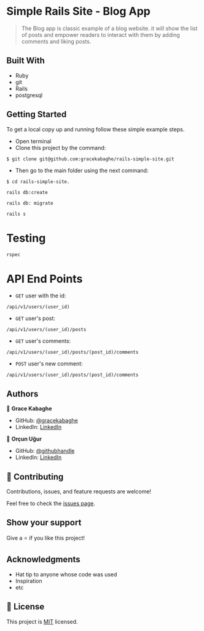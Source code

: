 # Simple Rails Site - Blog App

> The Blog app is classic example of a blog website. it will show the list of posts and empower readers to interact with them by adding comments and liking posts.

## Built With
- Ruby
- git
- Rails
- postgresql

## Getting Started

To get a local copy up and running follow these simple example steps.
- Open terminal
- Clone this project by the command: 

```
$ git clone git@github.com:gracekabaghe/rails-simple-site.git
```

- Then go to the main folder using the next command:

```
$ cd rails-simple-site.
```

```
rails db:create
```

```
rails db: migrate
```

```
rails s
```

# Testing

```
rspec
```

# API End Points

- `GET` user with the id:

``````
/api/v1/users/(user_id)
``````

- `GET` user's post:

```
/api/v1/users/(user_id)/posts
```

- `GET` user's comments:

```
/api/v1/users/(user_id)/posts/(post_id)/comments
```

- `POST` user's new comment:

```
/api/v1/users/(user_id)/posts/(post_id)/comments
```

## Authors

👤 **Grace Kabaghe**

- GitHub: [@gracekabaghe](https://github.com/gracekabaghe)
- LinkedIn: [LinkedIn](https://www.linkedin.com/in/grace-kabaghe)

👤 **Orçun Uğur**

- GitHub: [@githubhandle](https://github.com/luftedar)
- LinkedIn: [LinkedIn](https://www.linkedin.com/in/orcunugur)


## 🤝 Contributing

Contributions, issues, and feature requests are welcome!

Feel free to check the [issues page](../../issues/).

## Show your support

Give a ⭐️ if you like this project!

## Acknowledgments

- Hat tip to anyone whose code was used
- Inspiration
- etc

## 📝 License

This project is [MIT](./MIT.md) licensed.